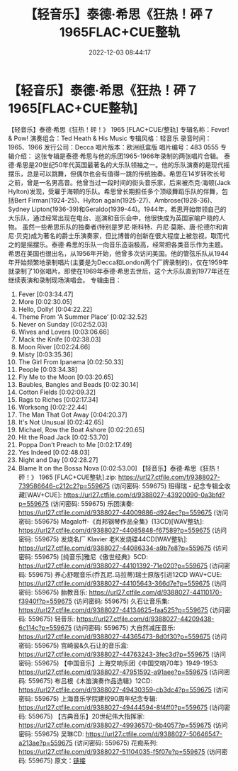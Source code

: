 ﻿---
title: 【轻音乐】泰德·希思《狂热！砰７1965FLAC+CUE整轨
date: 2022-12-03 08:44:17
categories: 古典音乐、新世纪、纯音雅乐
tags: 纯音雅乐
---
# 【轻音乐】泰德·希思《狂热！砰７1965[FLAC+CUE整轨]

【轻音乐】泰德·希思《狂热！砰！》 1965 [FLAC+CUE/整轨]
专辑名称：Fever! & Pow!
演奏组合：Ted Heath & His Music
专辑风格：轻音乐
录音时间：1965、1966
发行公司：Decca
唱片版本：欧洲纸盒版
唱片编号：483 0555
专辑介绍：
这张专辑是泰德·希思与他的乐团1965-1966年录制的两张唱片合辑。
泰德·希思是20世纪50年代英国最著名的大乐队领袖之一。他的乐队演奏的是现代摇摆乐，总是可以跳舞，但偶尔也会有值得一跳的传统独奏。希思在14岁转吹长号之前，曾是一名男高音。他曾当过一段时间的街头音乐家，后来被杰克·海顿(Jack
Hylton)发现，受雇于海顿的乐队。希思曾长期担任多个顶级舞蹈乐队的伴舞，包括Bert Firman(1924-25)、Hylton
again(1925-27)、Ambrose(1928-36)、Sydney
Lipton(1936-39)和Geraldo(1939-44)。1944年，希思开始带领自己的大乐队，通过经常出现在电台、巡演和音乐会中，他很快成为英国家喻户晓的人物。
虽然一些希思乐队的独奏者(特别是罗尼·斯科特、丹尼·莫斯、唐·伦德尔和肯尼·贝克)成为著名的爵士乐演奏家，但比博普的创新在很大程度上被忽视，取而代之的是摇摆乐。泰德·希思的乐队一向音乐造诣极高，经常把各类音乐作为主题。希思在美国也很出名，从1956年开始，他曾多次访问美国。他的管弦乐队从1944年开始频繁地录制唱片(主要是为Decca和London两个厂牌录制的)，仅在1959年就录制了10张唱片。即使在1969年泰德·希思去世后，这个大乐队直到1977年还在继续表演和录制现场演唱会。
专辑曲目：
01. Fever [0:03:34.47]
02. More [0:02:30.05]
03. Hello, Dolly! [0:04:22.22]
04. Theme From 'A Summer Place' [0:02:32.52]
05. Never on Sunday [0:02:52.03]
06. Wives and Lovers [0:03:06.66]
07. Mack the Knife [0:02:38.03]
08. Moon River [0:02:24.66]
09. Misty [0:03:35.36]
10. The Girl From Ipanema [0:02:50.33]
11. People [0:03:34.38]
12. Fly Me to the Moon [0:03:20.65]
13. Baubles, Bangles and Beads [0:02:30.14]
14. Cotton Fields [0:02:09.32]
15. Rags to Riches [0:02:17.34]
16. Worksong [0:02:22.44]
17. The Man That Got Away [0:04:20.37]
18. It's Not Unusual [0:02:42.65]
19. Michael, Row the Boat Ashore [0:02:20.65]
20. Hit the Road Jack [0:02:53.70]
21. Poppa Don't Preach to Me [0:02:17.49]
22. Yes Indeed [0:02:48.03]
23. Night and Day [0:02:28.27]
24. Blame It on the Bossa Nova [0:02:53.00]
【轻音乐】泰德·希思《狂热！砰！》 1965 [FLAC+CUE整轨].zip: https://url27.ctfile.com/f/9388027-739586646-c212c2?p=559675
(访问密码: 559675)
班得瑞 - 纪念专辑全收藏[WAV+CUE]: https://url27.ctfile.com/d/9388027-43920090-0a3bfd?p=559675
(访问密码: 559675)
乐团演奏: https://url27.ctfile.com/d/9388027-44009886-d924ec?p=559675
(访问密码: 559675)
Magaloff-《肖邦钢琴作品全集》(13CD)[WAV整轨]: https://url27.ctfile.com/d/9388027-44085848-f67589?p=559675
(访问密码: 559675)
发烧名厂 Klavier 老K发烧碟44CD[WAV整轨]: https://url27.ctfile.com/d/9388027-44086334-a9b7e8?p=559675
(访问密码: 559675)
[纯音乐]雅尼《傲世经典》5CD: https://url27.ctfile.com/d/9388027-44101392-71e020?p=559675
(访问密码: 559675)
养心舒眠音乐(乔瓦尼.马拉蒂)瑞士原版引进12CD WAV+CUE: https://url27.ctfile.com/d/9388027-44105643-366d7e?p=559675
(访问密码: 559675)
胎教音乐: https://url27.ctfile.com/d/9388027-44110170-f3940f?p=559675
(访问密码: 559675)
久石让音乐集: https://url27.ctfile.com/d/9388027-44134625-faa525?p=559675
(访问密码: 559675)
轻音乐: https://url27.ctfile.com/d/9388027-44209438-6c114c?p=559675
(访问密码: 559675)
大自然减压音乐: https://url27.ctfile.com/d/9388027-44365473-8d0f30?p=559675
(访问密码: 559675)
宫崎骏&久石让的音乐盒: https://url27.ctfile.com/d/9388027-44763243-3fec3d?p=559675
(访问密码: 559675)
【中国音乐】上海交响乐团《中国交响70年》1949-1953: https://url27.ctfile.com/d/9388027-47951592-a91aee?p=559675
(访问密码: 559675)
布吕根《木笛演奏作品选辑》12CD: https://url27.ctfile.com/d/9388027-49430359-cb3dc4?p=559675
(访问密码: 559675)
上海音乐学院建校90周年纪念专辑: https://url27.ctfile.com/d/9388027-49444594-8f4ff0?p=559675
(访问密码: 559675)
【古典音乐】20世纪伟大指挥家: https://url27.ctfile.com/d/9388027-49936570-6b4057?p=559675
(访问密码: 559675)
吴琳CD: https://url27.ctfile.com/d/9388027-50646547-a213ae?p=559675
(访问密码: 559675)
花痴系列: https://url27.ctfile.com/d/9388027-51104035-f5f07e?p=559675
(访问密码: 559675)
原文：[链接](https://blog.sina.com.cn/s/blog_1647c7e76010310f5.html)